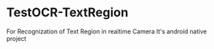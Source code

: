 # TestOCR-TextRegion

For Recognization of Text Region in realtime Camera
It's android native project
